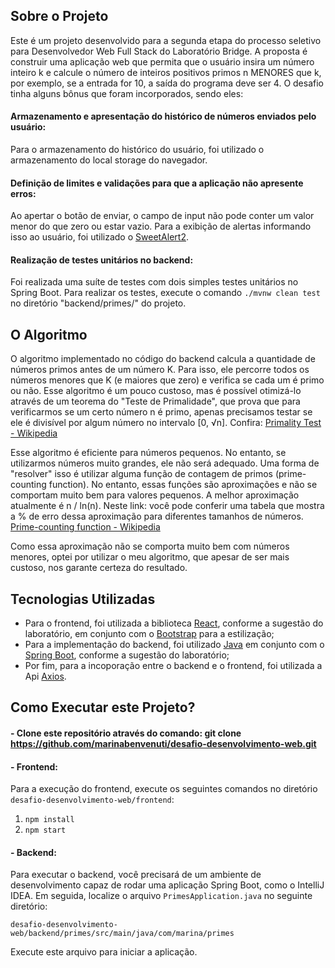 ## Sobre o Projeto
Este é um projeto desenvolvido para a segunda etapa do processo seletivo para Desenvolvedor Web Full Stack do Laboratório Bridge. A proposta é construir uma aplicação web que permita que o usuário insira um número inteiro k e calcule o número de inteiros positivos primos n MENORES que k, por exemplo, se a entrada for 10, a saída do programa deve ser 4. O desafio tinha alguns bônus que foram incorporados, sendo eles:

#### Armazenamento e apresentação do histórico de números enviados pelo usuário:
Para o armazenamento do histórico do usuário, foi utilizado o armazenamento do local storage do navegador.

#### Definição de limites e validações para que a aplicação não apresente erros:
Ao apertar o botão de enviar, o campo de input não pode conter um valor menor do que zero ou estar vazio. Para a exibição de alertas informando isso ao usuário, foi utilizado o [SweetAlert2](https://sweetalert2.github.io/).

#### Realização de testes unitários no backend:
Foi realizada uma suíte de testes com dois simples testes unitários no Spring Boot. Para realizar os testes, execute o comando `./mvnw clean test` no diretório "backend/primes/" do projeto.

## O Algoritmo 
O algoritmo implementado no código do backend calcula a quantidade de números primos antes de um número K. Para isso, ele percorre todos os números menores que K (e maiores que zero) e verifica se cada um é primo ou não. Esse algoritmo é um pouco custoso, mas é possível otimizá-lo através de um teorema do "Teste de Primalidade", que prova que para verificarmos se um certo número n é primo, apenas precisamos testar se ele é divisível por algum número no intervalo [0, √n]. Confira: [Primality Test - Wikipedia](https://en.wikipedia.org/wiki/Primality_test)

Esse algoritmo é eficiente para números pequenos. No entanto, se utilizarmos números muito grandes, ele não será adequado. Uma forma de "resolver" isso é utilizar alguma função de contagem de primos (prime-counting function). No entanto, essas funções são aproximações e não se comportam muito bem para valores pequenos. A melhor aproximação atualmente é n / ln(n). Neste link: você pode conferir uma tabela que mostra a % de erro dessa aproximação para diferentes tamanhos de números. [Prime-counting function - Wikipedia](https://en.wikipedia.org/wiki/Prime-counting_function)

Como essa aproximação não se comporta muito bem com números menores, optei por utilizar o meu algoritmo, que apesar de ser mais custoso, nos garante certeza do resultado.

## Tecnologias Utilizadas
* Para o frontend, foi utilizada a biblioteca [React](https://react.dev/), conforme a sugestão do laboratório, em conjunto com o [Bootstrap](https://react-bootstrap.netlify.app/) para a estilização;
* Para a implementação do backend, foi utilizado [Java](https://www.java.com/pt-BR/) em conjunto com o [Spring Boot](https://spring.io/projects/spring-boot), conforme a sugestão do laboratório;
* Por fim, para a incoporação entre o backend e o frontend, foi utilizada a Api [Axios](https://axios-http.com/ptbr/docs/api_intro).

## Como Executar este Projeto?
#### - Clone este repositório através do comando: git clone https://github.com/marinabenvenuti/desafio-desenvolvimento-web.git
#### - Frontend:
Para a execução do frontend, execute os seguintes comandos no diretório `desafio-desenvolvimento-web/frontend`:
1. `npm install`
2. `npm start`

#### - Backend:
Para executar o backend, você precisará de um ambiente de desenvolvimento capaz de rodar uma aplicação Spring Boot, como o IntelliJ IDEA. Em seguida, localize o arquivo `PrimesApplication.java` no seguinte diretório:

`desafio-desenvolvimento-web/backend/primes/src/main/java/com/marina/primes`

Execute este arquivo para iniciar a aplicação.



